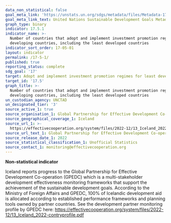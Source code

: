 ```yaml
---
data_non_statistical: false
goal_meta_link: 'https://unstats.un.org/sdgs/metadata/files/Metadata-17-05-01.pdf'
goal_meta_link_text: United Nations Sustainable Development Goals Metadata (pdf 468kB)
graph_type: binary
indicator: 17.5.1
indicator_name: >-
  Number of countries that adopt and implement investment promotion regimes for
  developing countries, including the least developed countries
indicator_sort_order: 17-05-01
layout: indicator
permalink: /17-5-1/
published: true
reporting_status: complete
sdg_goal: '17'
target: Adopt and implement investment promotion regimes for least developed countries
target_id: '17.5'
graph_title: >-
  Number of countries that adopt and implement investment promotion regimes for
  developing countries, including the least developed countries
un_custodian_agency: UNCTAD
un_designated_tier: '3'
source_active_1: true
source_organisation_1: Global Partnership for Effective Development Co-operation (GPEDC)
source_geographical_coverage_1: Iceland
source_url_1: >-
  https://effectivecooperation.org/system/files/2022-12/13_Iceland_2022-contryprofile.pdf
source_url_text_1: Global Partnership for Effective Development Co-operation (GPEDC) - 2022
source_release_date_1: 2022
source_statistical_classification_1: Unofficial Statistics
source_contact_1: monitoring@effectivecooperation.org
---
```



**Non-statistical indicator**

Iceland reports progress to the Global Partnership for Effective Development Co-operation (GPEDC) which is a multi-stakeholder development effectiveness monitoring frameworks that support the achievement of the sustainable development goals. According to the Ministry of Foreign Affairs and GPEDC, 100% of Icelandic development aid is allocated according to established performance frameworks and planning tools owned by partner countries. See the development partner monitoring profile by GPEDC here: https://effectivecooperation.org/system/files/2022-12/13_Iceland_2022-contryprofile.pdf
